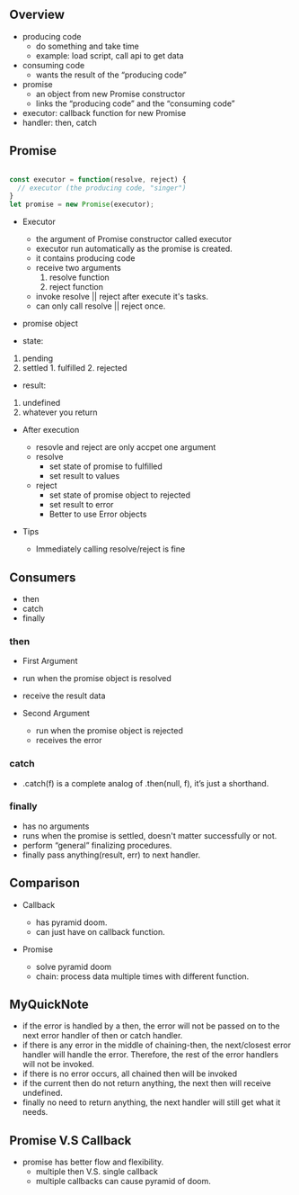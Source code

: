 ## Overview
* producing code
  * do something and take time
  * example: load script, call api to get data
* consuming code
  * wants the result of the “producing code”
* promise
  * an object from new Promise constructor
  * links the “producing code” and the “consuming code”
* executor: callback function for new Promise
* handler: then, catch

## Promise

```js

const executor = function(resolve, reject) {
  // executor (the producing code, "singer")
}
let promise = new Promise(executor);
```

* Executor
  * the argument of Promise constructor called executor
  * executor run automatically as the promise is created.
  * it contains producing code
  * receive two arguments
    1. resolve function
    2. reject function
  * invoke resolve || reject after execute it's tasks.
  * can only call resolve || reject once.


* promise object
 * state:
  1. pending
  2. settled
    1. fulfilled
    2. rejected
 * result:
  1. undefined
  2. whatever you return

* After execution
  * resovle and reject are only accpet one argument
  * resolve
    * set state of promise to fulfilled
    * set result to values
  * reject
    * set state of promise object to rejected
    * set result to error
    * Better to use Error objects


* Tips
  * Immediately calling resolve/reject is fine

## Consumers
* then
* catch
* finally

### then
* First Argument
 * run when the promise object is resolved
 * receive the result data

* Second Argument
  * run when the promise object is rejected
  * receives the error

### catch
  * .catch(f) is a complete analog of .then(null, f), it’s just a shorthand.

### finally
  * has no arguments
  * runs when the promise is settled, doesn't matter successfully or not.
  * perform “general” finalizing procedures.
  * finally pass anything(result, err) to next handler.

## Comparison
* Callback
  * has pyramid doom.
  * can just have on callback function.

* Promise
  * solve pyramid doom
  * chain: process data multiple times with different function.



## MyQuickNote
* if the error is handled by a then, the error will not be passed on to the next error handler of then or catch handler.
* if there is any error in the middle of chaining-then, the next/closest error handler will handle the error. Therefore, the rest of the error handlers will not be invoked.
* if there is no error occurs, all chained then will be invoked
* if the current then do not return anything, the next then will receive undefined.
* finally no need to return anything, the next handler will still get what it needs.

## Promise V.S Callback
* promise has better flow and flexibility.
  * multiple then V.S. single callback
  * multiple callbacks can cause pyramid of doom.
